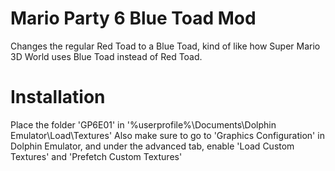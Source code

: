 # Mario Party 6 Blue Toad Mod
Changes the regular Red Toad to a Blue Toad, kind of like how Super Mario 3D World uses Blue Toad instead of Red Toad.

# Installation
Place the folder 'GP6E01' in '%userprofile%\Documents\Dolphin Emulator\Load\Textures\'
Also make sure to go to 'Graphics Configuration' in Dolphin Emulator,  and under the advanced tab, enable 'Load Custom Textures' and 'Prefetch Custom Textures'

